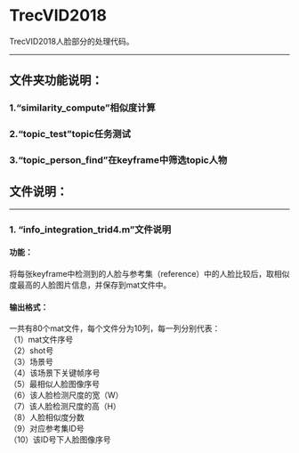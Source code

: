 # TrecVID2018
TrecVID2018人脸部分的处理代码。
***
## 文件夹功能说明：

### 1.“similarity_compute”相似度计算
  
### 2.“topic_test”topic任务测试  

### 3.“topic_person_find”在keyframe中筛选topic人物  

## 文件说明：

***
### 1. “info\_integration\_trid4.m”文件说明
#### 功能：
将每张keyframe中检测到的人脸与参考集（reference）中的人脸比较后，取相似度最高的人脸图片信息，并保存到mat文件中。  

#### 输出格式：
一共有80个mat文件，每个文件分为10列，每一列分别代表：  
（1）mat文件序号  
（2）shot号  
（3）场景号  
（4）该场景下关键帧序号  
（5）最相似人脸图像序号  
（6）该人脸检测尺度的宽（W）  
（7）该人脸检测尺度的高（H）  
（8）人脸相似度分数  
（9）对应参考集ID号  
（10）该ID号下人脸图像序号  

